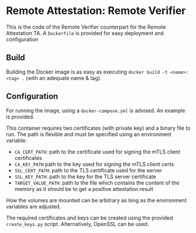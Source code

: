 # Remote Attestation: Remote Verifier

This is the code of the Remote Verifier counterpart for the Remote Attestation TA. A `Dockerfile` is provided for easy deployment and configuration

## Build

Building the Docker image is as easy as executing `docker build -t <name>:<tag> .` (with an adequate name & tag).


## Configuration

For running the image, using a `docker-compose.yml` is advised. An example is provided.

This container requires two certificates (with private key) and a binary file to run. The path is flexible and must be specified using an environment variable:

- `CA_CERT_PATH`: path to the certificate used for signing the mTLS client certificates
- `CA_KEY_PATH` path to the key used for signing the mTLS client certs
- `SSL_CERT_PATH`: path to the TLS certificate used for the server
- `SSL_KEY_PATH`: path to the key for the TLS server certificate
- `TARGET_VALUE_PATH`: path to the file which contains the content of the memory as it should be to get a positive attestation result

How the volumes are mounted can be arbitrary as long as the environment variables are adjusted.

The required certificates and keys can be created using the provided `create_keys.py` script. Alternatively, OpenSSL can be used.
